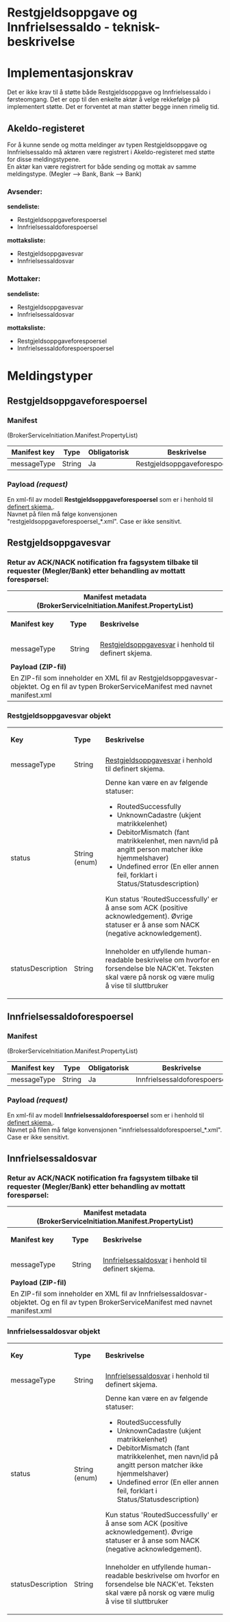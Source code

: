 Restgjeldsoppgave og Innfrielsessaldo - teknisk-beskrivelse
===========================================================


# Implementasjonskrav
Det er ikke krav til å støtte både Restgjeldsoppgave og Innfrielsessaldo i førsteomgang. 
Det er opp til den enkelte aktør å velge rekkefølge på implementert støtte. Det er forventet at man støtter begge innen rimelig tid.

## Akeldo-registeret
For å kunne sende og motta meldinger av typen Restgjeldsoppgave og Innfrielsessaldo må aktøren være registrert i Akeldo-registeret med støtte for disse meldingstypene.  
En aktør kan være registrert for både sending og mottak av samme meldingstype. (Megler --> Bank, Bank --> Bank)

### Avsender:
**sendeliste:**  
 - Restgjeldsoppgaveforespoersel
 - Innfrielsessaldoforespoersel
 
**mottaksliste:**
 - Restgjeldsoppgavesvar
 - Innfrielsessaldosvar

### Mottaker:
**sendeliste:**
 - Restgjeldsoppgavesvar
 - Innfrielsessaldosvar

**mottaksliste:**
 - Restgjeldsoppgaveforespoersel
 - Innfrielsessaldoforespoerspoersel


# Meldingstyper

## Restgjeldsoppgaveforespoersel

### Manifest
(BrokerServiceInitiation.Manifest.PropertyList)

|Manifest key|Type|Obligatorisk|Beskrivelse|
|--- |--- |--- |--- |
|messageType|String|Ja|Restgjeldsoppgaveforespoersel|

### Payload *(request)*
En xml-fil av modell **Restgjeldsoppgaveforespoersel** som er i henhold til [definert skjema.](../afpant-model/xsd/dsve.xsd).  
Navnet på filen må følge konvensjonen "restgjeldsoppgaveforespoersel_*.xml". Case er ikke sensitivt.  

## Restgjeldsoppgavesvar

### Retur av ACK/NACK notification fra fagsystem tilbake til requester (Megler/Bank) etter behandling av mottatt forespørsel:
<table>
	<thead>
		<tr>
			<th colspan="4">Manifest metadata (BrokerServiceInitiation.Manifest.PropertyList)</th>
		</tr>
	</thead>
	<tbody>
		<tr>
			<td><p><strong>Manifest key</strong></p></td>
			<td><p><strong>Type</strong></p></td>
			<td><p><strong>Beskrivelse</strong></p></td>
		</tr>
		<tr>
			<td><p>messageType</p></td>
			<td><p>String</p></td>
			<td>
              <a href="../afpant-model/xsd/dsve.xsd">Restgjeldsoppgavesvar</a> i henhold til definert skjema.
            </td>
		</tr>
		<tr><td colspan="3"><strong>Payload (ZIP-fil)</strong></td></tr>
		<tr><td colspan="3">En ZIP-fil som inneholder en XML fil av Restgjeldsoppgavesvar-objektet. Og en fil av typen BrokerServiceManifest med navnet manifest.xml</td></tr>
	</tbody>
</table>

### Restgjeldsoppgavesvar objekt
<table>
	<tbody>
		<tr>
			<td><p><strong>Key</strong></p></td>
			<td><p><strong>Type</strong></p></td>
			<td><p><strong>Beskrivelse</strong></p></td>
		</tr>
		<tr>
			<td><p>messageType</p></td>
			<td><p>String</p></td>
			<td><a href="../afpant-model/xsd/dsve.xsd">Restgjeldsoppgavesvar</a> i henhold til definert skjema.</td>
		</tr>
		<tr>
			<td><p>status</p></td>
			<td><p>String (enum)</p></td>
			<td>Denne kan være en av følgende statuser:	<ul><li>RoutedSuccessfully</li><li>UnknownCadastre (ukjent matrikkelenhet)</li><li>DebitorMismatch (fant matrikkelenhet, men navn/id på angitt person matcher ikke hjemmelshaver)</li><li>Undefined error (En eller annen feil, forklart i Status/Statusdescription)</li></ul> Kun status 'RoutedSuccessfully' er å anse som ACK (positive acknowledgement). Øvrige statuser er å anse som NACK (negative acknowledgement).</td>
		</tr>
		<tr>
			<td><p>statusDescription</p></td>
			<td><p>String</p></td>
			<td><p>Inneholder en utfyllende human-readable beskrivelse om hvorfor en forsendelse ble NACK'et. Teksten skal være på norsk og være mulig å vise til sluttbruker</td>
		</tr>
	</tbody>
</table>


## Innfrielsessaldoforespoersel

### Manifest
(BrokerServiceInitiation.Manifest.PropertyList)

|Manifest key|Type|Obligatorisk|Beskrivelse|
|--- |--- |--- |--- |
|messageType|String|Ja|Innfrielsessaldoforespoersel|

### Payload *(request)*
En xml-fil av modell **Innfrielsessaldoforespoersel** som er i henhold til [definert skjema.](../afpant-model/xsd/dsve.xsd).  
Navnet på filen må følge konvensjonen "innfrielsessaldoforespoersel_*.xml". Case er ikke sensitivt.

## Innfrielsessaldosvar

### Retur av ACK/NACK notification fra fagsystem tilbake til requester (Megler/Bank) etter behandling av mottatt forespørsel:
<table>
	<thead>
		<tr>
			<th colspan="4">Manifest metadata (BrokerServiceInitiation.Manifest.PropertyList)</th>
		</tr>
	</thead>
	<tbody>
		<tr>
			<td><p><strong>Manifest key</strong></p></td>
			<td><p><strong>Type</strong></p></td>
			<td><p><strong>Beskrivelse</strong></p></td>
		</tr>
		<tr>
			<td><p>messageType</p></td>
			<td><p>String</p></td>
			<td>
              <a href="../afpant-model/xsd/dsve.xsd">Innfrielsessaldosvar</a> i henhold til definert skjema.
            </td>
		</tr>
		<tr><td colspan="3"><strong>Payload (ZIP-fil)</strong></td></tr>
		<tr><td colspan="3">En ZIP-fil som inneholder en XML fil av Innfrielsessaldosvar-objektet. Og en fil av typen BrokerServiceManifest med navnet manifest.xml</td></tr>
	</tbody>
</table>

### Innfrielsessaldosvar objekt
<table>
	<tbody>
		<tr>
			<td><p><strong>Key</strong></p></td>
			<td><p><strong>Type</strong></p></td>
			<td><p><strong>Beskrivelse</strong></p></td>
		</tr>
		<tr>
			<td><p>messageType</p></td>
			<td><p>String</p></td>
			<td><a href="../afpant-model/xsd/dsve.xsd">Innfrielsessaldosvar</a> i henhold til definert skjema.</td>
		</tr>
		<tr>
			<td><p>status</p></td>
			<td><p>String (enum)</p></td>
			<td>Denne kan være en av følgende statuser:	<ul><li>RoutedSuccessfully</li><li>UnknownCadastre (ukjent matrikkelenhet)</li><li>DebitorMismatch (fant matrikkelenhet, men navn/id på angitt person matcher ikke hjemmelshaver)</li><li>Undefined error (En eller annen feil, forklart i Status/Statusdescription)</li></ul> Kun status 'RoutedSuccessfully' er å anse som ACK (positive acknowledgement). Øvrige statuser er å anse som NACK (negative acknowledgement).</td>
		</tr>
		<tr>
			<td><p>statusDescription</p></td>
			<td><p>String</p></td>
			<td><p>Inneholder en utfyllende human-readable beskrivelse om hvorfor en forsendelse ble NACK'et. Teksten skal være på norsk og være mulig å vise til sluttbruker</td>
		</tr>
	</tbody>
</table>